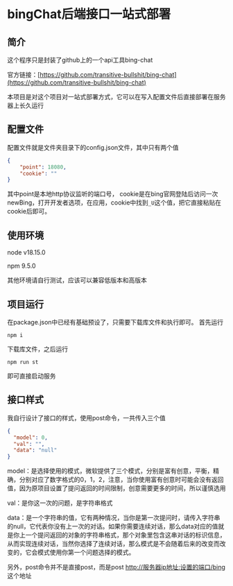 # bingChat后端接口一站式部署

## 简介

这个程序只是封装了github上的一个api工具bing-chat

官方链接：[https://github.com/transitive-bullshit/bing-chat](https://github.com/transitive-bullshit/bing-chat)

本项目是对这个项目对一站式部署方式，它可以在写入配置文件后直接部署在服务器上长久运行

## 配置文件

配置文件就是文件夹目录下的config.json文件，其中只有两个值

```json
{
    "point": 18080,
    "cookie": ""
}
```
其中point是本地http协议监听的端口号， cookie是在bing官网登陆后访问一次newBing，打开开发者选项，在应用，cookie中找到`_U`这个值，把它直接粘贴在cookie后即可。

## 使用环境

node v18.15.0

npm 9.5.0

其他环境请自行测试，应该可以兼容低版本和高版本

## 项目运行

在package.json中已经有基础预设了，只需要下载库文件和执行即可。
首先运行
```shell
npm i
```
下载库文件，之后运行
```shell
npm run st
```
即可直接启动服务

## 接口样式
我自行设计了接口的样式，使用post命令，一共传入三个值

```json
{
  "model": 0,
  "val": "",
  "data": "null"
}
```
model：是选择使用的模式，微软提供了三个模式，分别是富有创意，平衡，精确，分别对应了数字格式的0，1，2，注意，当你使用富有创意时可能会没有返回值，因为原项目设置了提问返回的时间限制，创意需要更多的时间，所以谨慎选用

val：是你这一次的问题，是字符串格式

data：是一个字符串的值，它有两种情况，当你是第一次提问时，请传入字符串的null，它代表你没有上一次的对话。如果你需要连续对话，那么data对应的值就是你上一个提问返回的对象的字符串格式，那个对象里包含这串对话的标识信息，从而实现连续对话，当然你选择了连续对话，那么模式是不会随着后来的改变而改变的，它会模式使用你第一个问题选择的模式。

另外，post命令并不是直接post，而是post [http://服务器ip地址:设置的端口/bing](#) 这个地址